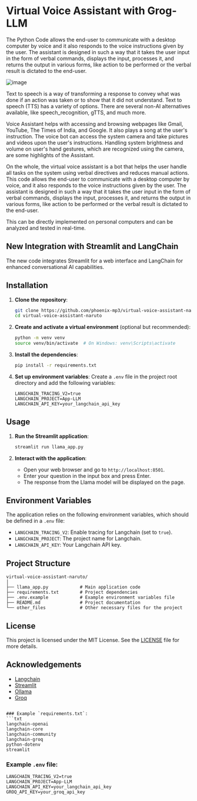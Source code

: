 # Virtual Voice Assistant with Grog-LLM

The Python Code allows the end-user to communicate with a desktop computer by voice and it also responds to the voice instructions given by the user. The assistant is designed in such a way that it takes the user input in the form of verbal commands, displays the input, processes it, and returns the output in various forms, like action to be performed or the verbal result is dictated to the end-user.

![image](https://github.com/phoenix-mp3/VVA-LLM/assets/128579996/a2f02862-8afe-4fa1-b4ce-2ad11ee16cf0)

Text to speech is a way of transforming a response to convey what was done if an action was taken or to show that it did not understand. Text to speech (TTS) has a variety of options. There are several non-AI alternatives available, like speech_recognition, gTTS, and much more.

Voice Assistant helps with accessing and browsing webpages like Gmail, YouTube, The Times of India, and Google. It also plays a song at the user's instruction. The voice bot can access the system camera and take pictures and videos upon the user's instructions. Handling system brightness and volume on user's hand gestures, which are recognized using the camera, are some highlights of the Assistant.

On the whole, the virtual voice assistant is a bot that helps the user handle all tasks on the system using verbal directives and reduces manual actions. This code allows the end-user to communicate with a desktop computer by voice, and it also responds to the voice instructions given by the user. The assistant is designed in such a way that it takes the user input in the form of verbal commands, displays the input, processes it, and returns the output in various forms, like action to be performed or the verbal result is dictated to the end-user.

This can be directly implemented on personal computers and can be analyzed and tested in real-time.

## New Integration with Streamlit and LangChain

The new code integrates Streamlit for a web interface and LangChain for enhanced conversational AI capabilities. 

## Installation

1. **Clone the repository**:
   ```bash
   git clone https://github.com/phoenix-mp3/virtual-voice-assistant-naruto.git
   cd virtual-voice-assistant-naruto
   ```

2. **Create and activate a virtual environment** (optional but recommended):
   ```bash
   python -m venv venv
   source venv/bin/activate  # On Windows: venv\Scripts\activate
   ```

3. **Install the dependencies**:
   ```bash
   pip install -r requirements.txt
   ```

4. **Set up environment variables**:
   Create a `.env` file in the project root directory and add the following variables:
   ```env
   LANGCHAIN_TRACING_V2=true
   LANGCHAIN_PROJECT=App-LLM
   LANGCHAIN_API_KEY=your_langchain_api_key
   ```

## Usage

1. **Run the Streamlit application**:
   ```bash
   streamlit run llama_app.py
   ```

2. **Interact with the application**:
   - Open your web browser and go to `http://localhost:8501`.
   - Enter your question in the input box and press Enter.
   - The response from the Llama model will be displayed on the page.

## Environment Variables

The application relies on the following environment variables, which should be defined in a `.env` file:

- `LANGCHAIN_TRACING_V2`: Enable tracing for Langchain (set to `true`).
- `LANGCHAIN_PROJECT`: The project name for Langchain.
- `LANGCHAIN_API_KEY`: Your Langchain API key.

## Project Structure

```
virtual-voice-assistant-naruto/
│
├── llama_app.py            # Main application code
├── requirements.txt        # Project dependencies
├── .env.example            # Example environment variables file
├── README.md               # Project documentation
└── other_files             # Other necessary files for the project
```

## License

This project is licensed under the MIT License. See the [LICENSE](LICENSE) file for more details.

## Acknowledgements

- [Langchain](https://github.com/langchain-ai/langchain)
- [Streamlit](https://streamlit.io/)
- [Ollama](https://ollama.com/)
- [Groq](https://groq.com/)

```

### Example `requirements.txt`:
```txt
langchain-openai
langchain-core
langchain-community
langchain-groq
python-dotenv
streamlit
```

### Example `.env` file:
```env
LANGCHAIN_TRACING_V2=true
LANGCHAIN_PROJECT=App-LLM
LANGCHAIN_API_KEY=your_langchain_api_key
GROQ_API_KEY=your_groq_api_key
```
